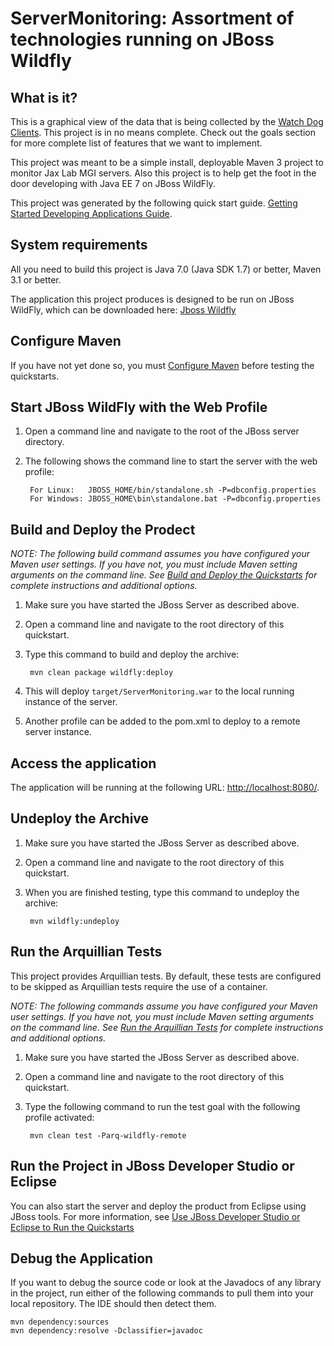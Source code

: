 ServerMonitoring: Assortment of technologies running on JBoss Wildfly
========================

What is it?
-----------

This is a graphical view of the data that is being collected by the <a href="">Watch Dog Clients</a>. This project is in no means complete. Check out the goals section for more complete list of features that we want to implement.

This project was meant to be a simple install, deployable Maven 3 project to monitor Jax Lab MGI servers.
Also this project is to help get the foot in the door developing with Java EE 7 on JBoss WildFly.

This project was generated by the following quick start guide. [Getting Started Developing Applications Guide](https://github.com/wildfly/quickstart/guide/ServerMonitoring/).

System requirements
-------------------

All you need to build this project is Java 7.0 (Java SDK 1.7) or better, Maven 3.1 or better.

The application this project produces is designed to be run on JBoss WildFly, which can be downloaded here: <a href="https://github.com/mgijax/wildfly-8.2.0-servermonitoring">Jboss Wildfly</a>

 
Configure Maven
---------------

If you have not yet done so, you must [Configure Maven](https://github.com/jboss-developer/jboss-developer-shared-resources/blob/master/guides/CONFIGURE_MAVEN.md) before testing the quickstarts.


Start JBoss WildFly with the Web Profile
-------------------------

1. Open a command line and navigate to the root of the JBoss server directory.
2. The following shows the command line to start the server with the web profile:

        For Linux:   JBOSS_HOME/bin/standalone.sh -P=dbconfig.properties
        For Windows: JBOSS_HOME\bin\standalone.bat -P=dbconfig.properties

 
Build and Deploy the Prodect
-------------------------

_NOTE: The following build command assumes you have configured your Maven user settings. If you have not, you must include Maven setting arguments on the command line. See [Build and Deploy the Quickstarts](https://github.com/jboss-developer/jboss-eap-quickstarts#build-and-deploy-the-quickstarts) for complete instructions and additional options._

1. Make sure you have started the JBoss Server as described above.
2. Open a command line and navigate to the root directory of this quickstart.
3. Type this command to build and deploy the archive:

        mvn clean package wildfly:deploy

4. This will deploy `target/ServerMonitoring.war` to the local running instance of the server.
5. Another profile can be added to the pom.xml to deploy to a remote server instance.

Access the application 
---------------------

The application will be running at the following URL: <http://localhost:8080/>.


Undeploy the Archive
--------------------

1. Make sure you have started the JBoss Server as described above.
2. Open a command line and navigate to the root directory of this quickstart.
3. When you are finished testing, type this command to undeploy the archive:

        mvn wildfly:undeploy


Run the Arquillian Tests 
-------------------------

This project provides Arquillian tests. By default, these tests are configured to be skipped as Arquillian tests require the use of a container. 

_NOTE: The following commands assume you have configured your Maven user settings. If you have not, you must include Maven setting arguments on the command line. See [Run the Arquillian Tests](https://github.com/jboss-developer/jboss-developer-shared-resources/blob/master/guides/RUN_ARQUILLIAN_TESTS.md) for complete instructions and additional options._

1. Make sure you have started the JBoss Server as described above.
2. Open a command line and navigate to the root directory of this quickstart.
3. Type the following command to run the test goal with the following profile activated:

        mvn clean test -Parq-wildfly-remote


Run the Project in JBoss Developer Studio or Eclipse
-------------------------------------
You can also start the server and deploy the product from Eclipse using JBoss tools. For more information, see [Use JBoss Developer Studio or Eclipse to Run the Quickstarts](https://github.com/jboss-developer/jboss-developer-shared-resources/blob/master/guides/USE_JBDS.md) 


Debug the Application
------------------------------------

If you want to debug the source code or look at the Javadocs of any library in the project, run either of the following commands to pull them into your local repository. The IDE should then detect them.

    mvn dependency:sources
    mvn dependency:resolve -Dclassifier=javadoc
